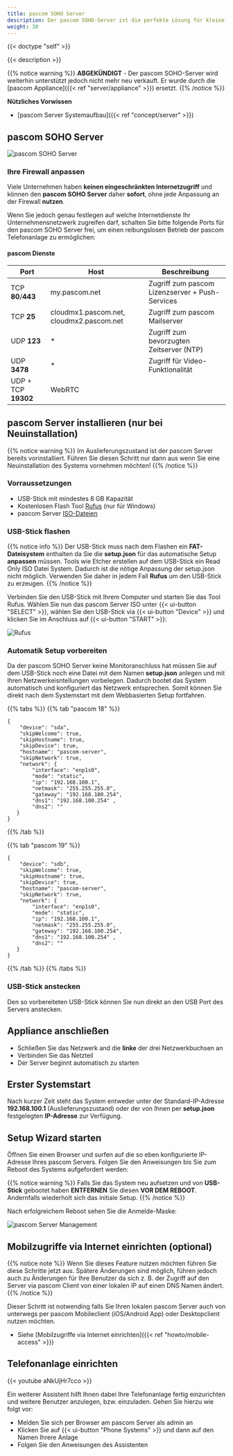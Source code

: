 ```yaml
---
title: pascom SOHO Server
description: Der pascom SOHO-Server ist die perfekte Lösung für kleine Büros oder Außenstandorte mit eigener Hardware.
weight: 30
---
```


{{< doctype "self"  >}}

{{< description >}}

{{% notice warning %}}
**ABGEKÜNDIGT** - Der pascom SOHO-Server wird weiterhin unterstützt jedoch nicht mehr neu verkauft. Er wurde durch die [pascom Appliance]({{< ref "server/appliance" >}}) ersetzt.
{{% /notice %}}



**Nützliches Vorwissen**


 * [pascom Server Systemaufbau]({{< ref "concept/server" >}})


## pascom SOHO Server

![pascom SOHO Server](pascomSOHOserver.png)


### Ihre Firewall anpassen

Viele Unternehmen haben **keinen eingeschränkten Internetzugriff** und können den **pascom SOHO Server** daher **sofort**, ohne jede Anpassung an der Firewall **nutzen**.

Wenn Sie jedoch genau festlegen auf welche Internetdienste Ihr Unternehmensnetzwerk zugreifen darf, schalten Sie bitte folgende Ports für den pascom SOHO Server frei, um einen reibungslosen Betrieb der pascom Telefonanlage zu ermöglichen:

#### pascom Dienste

| Port | Host | Beschreibung |
| ---- | ---- | ------------ |
| TCP **80**/**443** | my.pascom.net | Zugriff zum pascom Lizenzserver + Push-Services |
| TCP **25** | cloudmx1.pascom.net, cloudmx2.pascom.net | Zugriff zum pascom Mailserver |
| UDP **123** | \* | Zugriff zum bevorzugten Zeitserver (NTP) |
| UDP **3478** | \* | Zugriff für Video-Funktionalität |
| UDP + TCP **19302** | WebRTC |


## pascom Server installieren (nur bei Neuinstallation)
{{% notice warning %}}
Im Auslieferungszustand ist der pascom Server bereits vorinstalliert. Führen Sie diesen Schritt nur dann aus wenn Sie eine Neuinstallation des Systems vornehmen möchten!
{{% /notice %}}

### Vorraussetzungen

* USB-Stick mit mindestes 8 GB Kapazität
* Kostenlosen Flash Tool [Rufus](https://rufus.akeo.ie/) (nur für Windows)
* pascom Server [ISO-Dateien](https://www.pascom.net/de/downloads/)

### USB-Stick flashen
{{% notice info %}}
Der USB-Stick muss nach dem Flashen ein **FAT-Dateisystem** enthalten da Sie die **setup.json** für das automatische Setup **anpassen** müssen. Tools wie Etcher erstellen auf dem USB-Stick ein Read Only ISO Datei System. Dadurch ist die nötige Anpassung der setup.json nicht möglich. Verwenden Sie daher in jedem Fall **Rufus** um den USB-Stick zu erzeugen.
{{% /notice %}}


Verbinden Sie den USB-Stick mit Ihrem Computer und starten Sie das Tool Rufus. Wählen Sie nun das pascom Server ISO unter {{< ui-button "SELECT" >}}, wählen Sie den USB-Stick via {{< ui-button "Device" >}} und klicken Sie im Anschluss auf {{< ui-button "START" >}}:

![Rufus](rufus.png?width=300px "Rufus")

### Automatik Setup vorbereiten

Da der pascom SOHO Server keine Monitoranschluss hat müssen Sie auf dem USB-Stick noch eine Datei mit dem Namen **setup.json** anlegen und mit Ihren Netzwerkeisntellungen vorbelegen. Dadurch bootet das System automatisch und konfiguriert das Netzwerk entsprechen. Somit können Sie direkt nach dem Systemstart mit dem Webbasierten Setup fortfahren.

{{% tabs %}}
{{% tab "pascom 18" %}}
```
{
    "device": "sda",
    "skipWelcome": true,
    "skipHostname": true,
    "skipDevice": true,
    "hostname": "pascom-server",
    "skipNetwork": true,
    "network": {
        "interface": "enp1s0",
        "mode": "static",
        "ip": "192.168.100.1",
        "netmask": "255.255.255.0",
        "gateway": "192.168.100.254",
        "dns1": "192.168.100.254" ,
        "dns2": ""
   }
}
```
{{% /tab %}}

{{% tab "pascom 19" %}}
```
{
    "device": "sdb",
    "skipWelcome": true,
    "skipHostname": true,
    "skipDevice": true,
    "hostname": "pascom-server",
    "skipNetwork": true,
    "network": {
        "interface": "enp1s0",
        "mode": "static",
        "ip": "192.168.100.1",
        "netmask": "255.255.255.0",
        "gateway": "192.168.100.254",
        "dns1": "192.168.100.254" ,
        "dns2": ""
   }
}
```
{{% /tab %}}
{{% /tabs %}}

### USB-Stick anstecken

Den so vorbereiteten USB-Stick können Sie nun direkt an den USB Port des Servers anstecken.

## Appliance anschließen

* Schließen Sie das Netzwerk and die **linke** der drei Netzwerkbuchsen an
* Verbinden Sie das Netzteil
* Der Server beginnt automatisch zu starten

## Erster Systemstart

Nach kurzer Zeit steht das System entweder unter der Standard-IP-Adresse **192.168.100.1** (Auslieferungszustand) oder der von Ihnen per **setup.json** festgelegten **IP-Adresse** zur Verfügung.

## Setup Wizard starten

Öffnen Sie einen Browser und surfen auf die so eben konfigurierte IP-Adresse Ihres pascom Servers. Folgen Sie den Anweisungen bis Sie zum Reboot des Systems aufgefordert werden:

{{% notice warning %}}
Falls Sie das System neu aufsetzen und von **USB-Stick** gebootet haben **ENTFERNEN** Sie diesen **VOR DEM REBOOT**. Andernfalls wiederholt sich das initiale Setup.
{{% /notice %}}

Nach erfolgreichem Reboot sehen Sie die Anmelde-Maske:

![pascom Server Management](management.png)

## Mobilzugriffe via Internet einrichten (optional)

{{% notice note %}}
Wenn Sie dieses Feature nutzen möchten führen Sie diese Schritte jetzt aus. Spätere Änderungen sind möglich, führen jedoch auch zu Änderungen für Ihre Benutzer da sich z. B. der Zugriff auf den Server via pascom Client von einer lokalen IP auf einen DNS Namen ändert.
{{% /notice %}}

Dieser Schritt ist notwending falls Sie Ihren lokalen pascom Server auch von unterwegs per pascom Mobileclient (iOS/Android App) oder Desktopclient nutzen möchten.

 * Siehe [Mobilzugriffe via Internet einrichten]({{< ref "howto/mobile-access" >}})

## Telefonanlage einrichten

{{< youtube aNkUjHr7cco >}}

Ein weiterer Assistent hilft Ihnen dabei Ihre Telefonanlage fertig einzurichten und weitere Benutzer anzulegen, bzw. einzuladen.
Gehen Sie hierzu wie folgt vor:

* Melden Sie sich per Browser am pascom Server als admin an
* Klicken Sie auf {{< ui-button "Phone Systems" >}} und dann auf den Namen Ihrere Anlage
* Folgen Sie den Anweisungen des Assistenten
